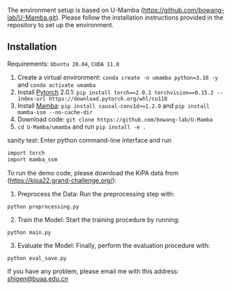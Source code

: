 The environment setup is based on U-Mamba (https://github.com/bowang-lab/U-Mamba.git). Please follow the installation instructions provided in the repository to set up the environment.

## Installation 

Requirements: `Ubuntu 20.04`, `CUDA 11.8`

1. Create a virtual environment: `conda create -n umamba python=3.10 -y` and `conda activate umamba `
2. Install [Pytorch](https://pytorch.org/get-started/previous-versions/#linux-and-windows-4) 2.0.1: `pip install torch==2.0.1 torchvision==0.15.2 --index-url https://download.pytorch.org/whl/cu118`
3. Install [Mamba](https://github.com/state-spaces/mamba): `pip install causal-conv1d>=1.2.0` and `pip install mamba-ssm --no-cache-dir`
4. Download code: `git clone https://github.com/bowang-lab/U-Mamba`
5. `cd U-Mamba/umamba` and run `pip install -e .`


sanity test: Enter python command-line interface and run

```bash
import torch
import mamba_ssm
```

To run the demo code, please download the KiPA data from (https://kipa22.grand-challenge.org/):

1. Preprocess the Data: Run the preprocessing step with:
```
python preprocessing.py
```

2. Train the Model: Start the training procedure by running:
```
python main.py
```

3. Evaluate the Model: Finally, perform the evaluation procedure with:
```
python eval_save.py
```

If you have any problem, please email me with this address: shigen@buaa.edu.cn

